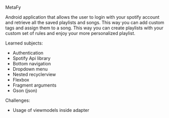 MetaFy

Android application that allows the user to login with your spotify account and retrieve all the
saved playlists and songs. This way you can add custom tags and assign them to a song. This way you
can create playlists with your custom set of rules and enjoy your more personalized playlist.

Learned subjects:
- Authentication
- Spotify Api library
- Bottom navigation
- Dropdown menu
- Nested recyclerview
- Flexbox
- Fragment arguments
- Gson (json)

Challenges:
- Usage of viewmodels inside adapter
